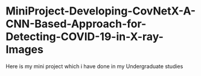 # MiniProject-Developing-CovNetX-A-CNN-Based-Approach-for-Detecting-COVID-19-in-X-ray-Images
Here is my mini project which i have done in my Undergraduate studies 
